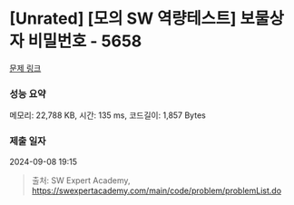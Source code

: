 # [Unrated] [모의 SW 역량테스트] 보물상자 비밀번호 - 5658 

[문제 링크](https://swexpertacademy.com/main/code/problem/problemDetail.do?contestProbId=AWXRUN9KfZ8DFAUo) 

### 성능 요약

메모리: 22,788 KB, 시간: 135 ms, 코드길이: 1,857 Bytes

### 제출 일자

2024-09-08 19:15



> 출처: SW Expert Academy, https://swexpertacademy.com/main/code/problem/problemList.do
